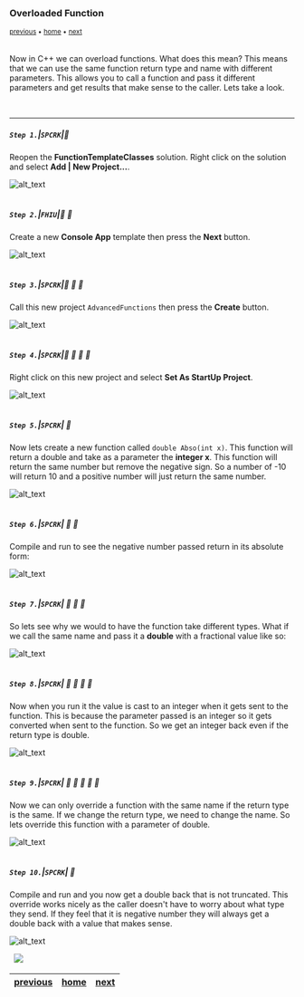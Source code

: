 <img src="https://via.placeholder.com/1000x4/45D7CA/45D7CA" alt="drawing" height="4px"/>

### Overloaded Function

<sub>[previous](../) • [home](../README.md#user-content-gms2-top-down-shooter) • [next](../)</sub>

<img src="https://via.placeholder.com/1000x4/45D7CA/45D7CA" alt="drawing" height="4px"/>

Now in C++ we can overload functions.  What does this mean?  This means that we can use the same function return type and name with different parameters.  This allows you to call a function and pass it different parameters and get results that make sense to the caller.  Lets take a look.

<br>

---


##### `Step 1.`\|`SPCRK`|:small_blue_diamond:

Reopen the **FunctionTemplateClasses** solution.  Right click on the solution and select **Add \| New Project...**. 

![alt_text](images/AdvancedFunctionConsoleApp.jpg)

<img src="https://via.placeholder.com/500x2/45D7CA/45D7CA" alt="drawing" height="2px" alt = ""/>

##### `Step 2.`\|`FHIU`|:small_blue_diamond: :small_blue_diamond: 

Create a new **Console App** template then press the **Next** button. 

![alt_text](images/ConsoleAppNext.jpg)

<img src="https://via.placeholder.com/500x2/45D7CA/45D7CA" alt="drawing" height="2px" alt = ""/>

##### `Step 3.`\|`SPCRK`|:small_blue_diamond: :small_blue_diamond: :small_blue_diamond:

Call this new project `AdvancedFunctions` then press the **Create** button.

![alt_text](images/AdvancedFunctionsProjectName.jpg)

<img src="https://via.placeholder.com/500x2/45D7CA/45D7CA" alt="drawing" height="2px" alt = ""/>

##### `Step 4.`\|`SPCRK`|:small_blue_diamond: :small_blue_diamond: :small_blue_diamond: :small_blue_diamond:

Right click on this new project and select **Set As StartUp Project**.

![alt_text](images/SetAsStartup.jpg)

<img src="https://via.placeholder.com/500x2/45D7CA/45D7CA" alt="drawing" height="2px" alt = ""/>

##### `Step 5.`\|`SPCRK`| :small_orange_diamond:

Now lets create a new function called `double Abso(int x)`.  This function will return a double and take as a parameter the **integer x**. This function will return the same number but remove the negative sign.  So a number of -10 will return 10 and a positive number will just return the same number.

![alt_text](images/CreateAnAbsoFunction.jpg)

<img src="https://via.placeholder.com/500x2/45D7CA/45D7CA" alt="drawing" height="2px" alt = ""/>

##### `Step 6.`\|`SPCRK`| :small_orange_diamond: :small_blue_diamond:

Compile and run to see the negative number passed return in its absolute form:

![alt_text](images/FirstPassAbsoRun.jpg)

<img src="https://via.placeholder.com/500x2/45D7CA/45D7CA" alt="drawing" height="2px" alt = ""/>

##### `Step 7.`\|`SPCRK`| :small_orange_diamond: :small_blue_diamond: :small_blue_diamond:

So lets see why we would to have the function take different types.  What if we call the same name and pass it a **double** with a fractional value like so:

![alt_text](images/PassADoubleToFunction.jpg)

<img src="https://via.placeholder.com/500x2/45D7CA/45D7CA" alt="drawing" height="2px" alt = ""/>

##### `Step 8.`\|`SPCRK`| :small_orange_diamond: :small_blue_diamond: :small_blue_diamond: :small_blue_diamond:

Now when you run it the value is cast to an integer when it gets sent to the function.  This is because the parameter passed is an integer so it gets converted when sent to the function. So we get an integer back even if the return type is double.  
</div>

![alt_text](images/FirstPassAbsoRun.jpg)

<img src="https://via.placeholder.com/500x2/45D7CA/45D7CA" alt="drawing" height="2px" alt = ""/>

##### `Step 9.`\|`SPCRK`| :small_orange_diamond: :small_blue_diamond: :small_blue_diamond: :small_blue_diamond: :small_blue_diamond:

Now we can only override a function with the same name if the return type is the same.  If we change the return type, we need to change the name. So lets override this function with a parameter of double.

![alt_text](images/AbsoOverrideDouble.jpg)

<img src="https://via.placeholder.com/500x2/45D7CA/45D7CA" alt="drawing" height="2px" alt = ""/>

##### `Step 10.`\|`SPCRK`| :large_blue_diamond:

Compile and run and you now get a double back that is not truncated.  This override works nicely as the caller doesn't have to worry about what type they send.  If they feel that it is negative number they will always get a double back with a value that makes sense.

![alt_text](images/OverrideProvidesBetterResult.jpg)


<img src="https://via.placeholder.com/1000x4/dba81a/dba81a" alt="drawing" height="4px" alt = ""/>

<img src="https://via.placeholder.com/1000x100/45D7CA/000000/?text=Next Up - ADD NEXT PAGE">

<img src="https://via.placeholder.com/1000x4/dba81a/dba81a" alt="drawing" height="4px" alt = ""/>

| [previous](../)| [home](../README.md#user-content-gms2-top-down-shooter) | [next](../)|
|---|---|---|
